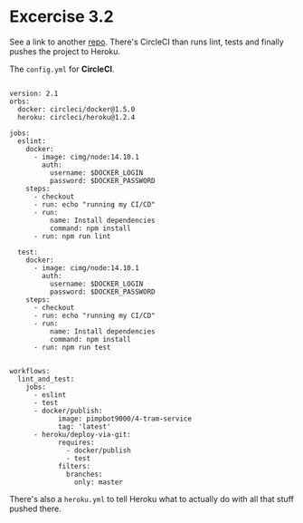 # Excercise 3.2

See a link to another [repo](https://github.com/pimpbot9000/4-ratikka-service). There's CircleCI than runs lint, tests and finally pushes the project to Heroku.

The ```config.yml``` for **CircleCI**.

```

version: 2.1
orbs:
  docker: circleci/docker@1.5.0
  heroku: circleci/heroku@1.2.4

jobs:  
  eslint:
    docker:
      - image: cimg/node:14.10.1
        auth:
          username: $DOCKER_LOGIN
          password: $DOCKER_PASSWORD
    steps:
      - checkout
      - run: echo "running my CI/CD"
      - run:
          name: Install dependencies
          command: npm install
      - run: npm run lint
  
  test:
    docker:
      - image: cimg/node:14.10.1
        auth:
          username: $DOCKER_LOGIN
          password: $DOCKER_PASSWORD
    steps:
      - checkout
      - run: echo "running my CI/CD"
      - run:
          name: Install dependencies
          command: npm install
      - run: npm run test
  

workflows:
  lint_and_test:
    jobs:
      - eslint 
      - test        
      - docker/publish:
            image: pimpbot9000/4-tram-service
            tag: 'latest'
      - heroku/deploy-via-git:
            requires:
              - docker/publish
              - test
            filters:
              branches:
                only: master
```

There's also a ```heroku.yml``` to tell Heroku what to actually do with all that stuff pushed there.
